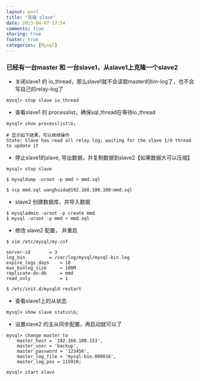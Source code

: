 ```yaml
---
layout: post
title: "克隆 slave"
date: 2013-04-07 17:54
comments: true
sharing: true
footer: true
categories: [Mysql]
---
```


### 已经有一台master 和 一台slave1，从slave1上克隆一个slave2

+ 关闭slave1 的 io_thread，那么slave1就不会读取master的bin-log了，也不会写自己的relay-log了

```
mysql> stop slave io_thread
```

+ 查看slave1 的 processlist，确保sql_thread在等待io_thread

```
mysql> show processlist\G;

# 显示如下结果，可以继续操作
State: Slave has read all relay log; waiting for the slave I/O thread to update it
```

<!-- more -->

+ 停止slave1的slave, 导出数据，并复制数据到slave2【如果数据大可以压缩】

```
mysql> stop slave

$ mysqldump -uroot -p mmd > mmd.sql

$ scp mmd.sql wanghuida@192.168.100.100:mmd.sql
```

+ slave2 创建数据库，并导入数据

```
$ mysqladmin -uroot -p create mmd
$ mysql -uroot -p mmd < mmd.sql
```

+ 修改 slave2 配置， 并重启

```
$ vim /etc/mysql/my.cnf

server-id       = 3
log_bin         = /var/log/mysql/mysql-bin.log
expire_logs_days    = 10
max_binlog_size     = 100M
replicate-do-db     = mmd
read_only           = 1

$ /etc/init.d/mysqld restart

```

+ 查看slave1上的从状态

```
mysql> show slave status\G;
```

+ 设置slave2 的主从同步配置，再启动就可以了

```
mysql> change master to 
    master_host = '192.168.100.153', 
    master_user = 'backup', 
    master_password = '123456', 
    master_log_file = 'mysql-bin.000016', 
    master_log_pos = 115910;

mysql> start slave
```
